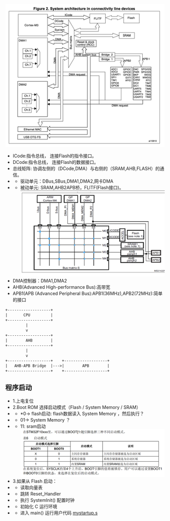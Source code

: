 ![alt text](imgs/arch.png)
- ICode:指令总线， 连接Flash的指令接口。
- DCode:指令总线， 连接Flash的数据接口。
- 总线矩阵:  协调左侧的（DCode,DMA）与右侧的（SRAM,AHB,FLASH）的通信。
- - 驱动单元：DBus,SBus,DMA1,DMA2,网卡DMA
- - 被动单元: SRAM,AHB2APB桥，FLITF(Flash接口)。
![alt text](imgs/bus.png)
- DMA控制器：DMA1,DMA2
- AHB(Advanced High-performance Bus):高带宽
- APB1(APB (Advanced Peripheral Bus):APB1(36MHz),APB2(72MHz):简单的接口


```
+-------------------+
|       CPU         |
+-------------------+
         |
         v
+-------------------+
|        AHB        |
+-------------------+
         |
         v
+-------------------+    +-------------------+
|   AHB-APB Bridge  |--->|        APB        |
+-------------------+    +-------------------+
```


## 程序启动
- 1.上电复位
- 2.Boot ROM 选择启动模式（Flash / System Memory / SRAM）
- - *0-> flash启动: flash数据读入 System Memory ，然后执行？
- - 01-> System Memory ？
- - 11:  sram启动
![alt text](imgs/boot.png)
- 3.如果从 Flash 启动：
- - 读取向量表
- - 跳转 Reset_Handler
- - 执行 SystemInit() 配置时钟
- - 初始化 C 运行环境
- - 进入 main() 运行用户代码
[mystartup.s](data/mystartup.s)
